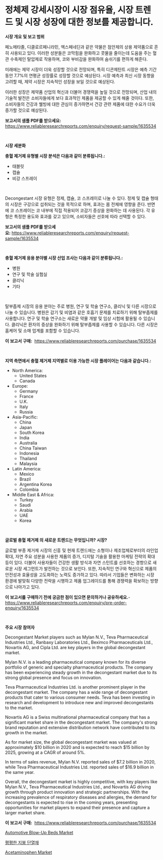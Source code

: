 <p><h1>정체제 강세시장이 시장 점유율, 시장 트렌드 및 시장 성장에 대한 정보를 제공합니다.</h1></p><p><strong>시장 개요 및 보고 범위</strong></p>
<p><p>페노메타졸, 디클로르페니라민, 엑스페네딘과 같은 약물은 점안제의 상용 제약품으로 흔히 사용되고 있다. 이러한 성분들은 코막힘을 완화하고 콧물을 줄이는데 도움을 주는 혈관 수축제인 탈압제로 작용하며, 코와 부비감을 완화하여 숨쉬기를 편하게 해준다.</p><p>미래에는 제약 시장이 더욱 성장할 것으로 전망되며, 특히 디콘제탄트 시장은 예측 기간 동안 7.7%의 연평균 성장률로 성장할 것으로 예상된다. 시장 예측과 최신 시장 동향을 고려할 때, 제약 시장은 지속적인 성장을 보일 것으로 예상된다.</p><p>이러한 성장은 제약품 산업의 혁신과 더불어 경쟁력을 높일 것으로 전망되며, 산업 내의 기술적 발전은 소비자들에게 보다 효과적인 제품을 제공할 수 있게 해줄 것이다. 또한, 소비자들의 건강과 웰빙에 대한 관심이 증가하면서 건강 관련 제품에 대한 수요가 더욱 증가할 것으로 예상된다.</p></p>
<p><strong>보고서의 샘플 PDF를 받으세요:</strong> <a href="https://www.reliableresearchreports.com/enquiry/request-sample/1635534">https://www.reliableresearchreports.com/enquiry/request-sample/1635534</a></p>
<p>&nbsp;</p>
<p><strong>시장 세분화</strong></p>
<p><strong>충혈 제거제 유형별 시장 분석은 다음과 같이 분류됩니다.:</strong></p>
<p><ul><li>태블릿</li><li>캡슐</li><li>비강 스프레이</li></ul></p>
<p>&nbsp;</p>
<p><p>Decongestant 시장 유형은 정제, 캡슐, 코 스프레이로 나눌 수 있다. 정제 및 캡슐 형태의 시장은 구강으로 섭취되는 것을 목적으로 하며, 효과는 몸 전체에 영향을 준다. 반면에 코 스프레이는 코 내부에 직접 적용되어 코감기 증상을 완화하는 데 사용된다. 각 유형은 특정한 용도와 효과를 갖고 있으며, 소비자들은 선호에 따라 선택할 수 있다. </p></p>
<p><strong>보고서의 샘플 PDF를 받으세요:</strong>&nbsp;<a href="https://www.reliableresearchreports.com/enquiry/request-sample/1635534">https://www.reliableresearchreports.com/enquiry/request-sample/1635534</a></p>
<p>&nbsp;</p>
<p><strong> 충혈 제거제 응용 분야별 시장 산업 조사는 다음과 같이 분류됩니다.:</strong></p>
<p><ul><li>병원</li><li>연구 및 학술 실험실</li><li>클리닉</li><li>기타</li></ul></p>
<p>&nbsp;</p>
<p><p>탈부좁제 시장의 응용 분야는 주로 병원, 연구 및 학술 연구소, 클리닉 및 다른 시장으로 나눌 수 있습니다. 병원은 감기 및 비염과 같은 호흡기 문제를 치료하기 위해 탈부좁제를 사용합니다. 연구 및 학술 연구소는 새로운 약물 개발 및 임상 시험에 활용될 수 있습니다. 클리닉은 환자의 증상을 완화하기 위해 탈부좁제를 사용할 수 있습니다. 다른 시장은 홈케어 및 소매 업계를 포함할 수 있습니다.</p></p>
<p><strong>이 보고서 구매:</strong>&nbsp; <a href="https://www.reliableresearchreports.com/purchase/1635534">https://www.reliableresearchreports.com/purchase/1635534</a></p>
<p>&nbsp;</p>
<p><strong>지역 측면에서 충혈 제거제 지역별로 이용 가능한 시장 플레이어는 다음과 같습니다.:</strong></p>
<p><ul>
    <li>
        North America:
        <ul>
            <li>United States</li>
            <li>Canada</li>
        </ul>
    </li>
    <li>
        Europe:
        <ul>
            <li>Germany</li>
            <li>France</li>
            <li>U.K.</li>
            <li>Italy</li>
            <li>Russia</li>
        </ul>
    </li>
    <li>
        Asia-Pacific:
        <ul>
            <li>China</li>
            <li>Japan</li>
            <li>South Korea</li>
            <li>India</li>
            <li>Australia</li>
            <li>China Taiwan</li>
            <li>Indonesia</li>
            <li>Thailand</li>
            <li>Malaysia</li>
        </ul>
    </li>
    <li>
        Latin America:
        <ul>
            <li>Mexico</li>
            <li>Brazil</li>
            <li>Argentina Korea</li>
            <li>Colombia</li>
        </ul>
    </li>
    <li>
        Middle East & Africa:
        <ul>
            <li>Turkey</li>
            <li>Saudi</li>
            <li>Arabia</li>
            <li>UAE</li>
            <li>Korea</li>
        </ul>
    </li>
    </ul></p>
<p>&nbsp;</p>
<p><strong>글로벌 충혈 제거제 의 새로운 트렌드는 무엇입니까? 시장?</strong></p>
<p><p>글로벌 부종 제거제 시장의 신흥 및 현재 트렌드에는 소형이나 제조업체로부터의 라인업 확대, 자연 주요 성분을 사용한 제품의 증가, 디지털 기술을 활용한 마케팅 전략의 확대 등이 있다. 더불어 사용자들이 건강한 생활 방식과 자연 스턴트를 선호하는 경향으로 새로운 시장 세그먼트가 발전하는 것으로 보인다. 또한, 지속적인 연구와 혁신으로 제품의 안전성과 효율성을 고도화하는 노력도 증가하고 있다. 따라서 기업들은 변화하는 시장 환경에 발맞춰 다양한 전략을 시행하고 제품 업그레이드를 통해 경쟁력을 확보하는 방향으로 나아가고 있다.</p></p>
<p><strong>이 보고서를 구매하기 전에 궁금한 점이 있으면 문의하거나 공유하세요.</strong>- <a href="https://www.reliableresearchreports.com/enquiry/pre-order-enquiry/1635534">https://www.reliableresearchreports.com/enquiry/pre-order-enquiry/1635534</a></p>
<p>&nbsp;</p>
<p><strong>주요 시장 참여자</strong></p>
<p><p>Decongestant Market players such as Mylan N.V., Teva Pharmaceutical Industries Ltd., Ranbaxy Laboratories Ltd., Beximco Pharmaceuticals Ltd., Novartis AG, and Cipla Ltd. are key players in the global decongestant market.</p><p>Mylan N.V. is a leading pharmaceutical company known for its diverse portfolio of generic and specialty pharmaceutical products. The company has been experiencing steady growth in the decongestant market due to its strong global presence and focus on innovation.</p><p>Teva Pharmaceutical Industries Ltd. is another prominent player in the decongestant market. The company has a wide range of decongestant products that cater to various consumer needs. Teva has been investing in research and development to introduce new and improved decongestants to the market.</p><p>Novartis AG is a Swiss multinational pharmaceutical company that has a significant market share in the decongestant market. The company's strong brand reputation and extensive distribution network have contributed to its growth in the market.</p><p>As for market size, the global decongestant market was valued at approximately $10 billion in 2020 and is expected to reach $15 billion by 2025, growing at a CAGR of around 5%.</p><p>In terms of sales revenue, Mylan N.V. reported sales of $7.2 billion in 2020, while Teva Pharmaceutical Industries Ltd. reported sales of $16.9 billion in the same year.</p><p>Overall, the decongestant market is highly competitive, with key players like Mylan N.V., Teva Pharmaceutical Industries Ltd., and Novartis AG driving growth through product innovation and strategic partnerships. With the increasing prevalence of respiratory diseases and allergies, the demand for decongestants is expected to rise in the coming years, presenting opportunities for market players to expand their presence and capture a larger market share.</p></p>
<p><strong>이 보고서 구매:</strong>&nbsp;&nbsp;<a href="https://www.reliableresearchreports.com/purchase/1635534">https://www.reliableresearchreports.com/purchase/1635534</a></p>
<p><p><a href="https://github.com/ChiragRP21/Market-Research-Report-List-3/blob/main/automotive-blow-up-beds-market.md">Automotive Blow-Up Beds Market</a></p><p><a href="https://github.com/bvubpqd5241630/Market-Research-Report-List-1/blob/main/10765307283.md">평평한 지붕 단열재</a></p><p><a href="https://sore-arch-6db.notion.site/Acetaminophen-Market-Size-Growing-and-Forecasted-for-period-from-2024-2031-and-provides-complete-m-99d191221add4d7baeb3c59150a2aee1">Acetaminophen Market</a></p></p>
